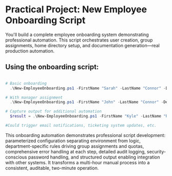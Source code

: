 # Practical Project: New Employee Onboarding Script
You'll build a complete employee onboarding system demonstrating professional automation. This script orchestrates user creation, group assignments, home directory setup, and documentation generation—real production automation.


## Using the onboarding script:
```PowerShell

# Basic onboarding
  .\New-EmployeeOnboarding.ps1 -FirstName "Sarah" -LastName "Connor" -Department "Engineering" -Title "Software Engineer"

# With manager assignment
  .\New-EmployeeOnboarding.ps1 -FirstName "John" -LastName "Connor" -Department "IT" -Title "Systems Administrator" -Manager "skyle"

# Capture output for additional automation
  $result = .\New-EmployeeOnboarding.ps1 -FirstName "Kyle" -LastName "Reese" -Department "Sales" -Title "Account Executive"

#Could trigger email notifications, ticketing system updates, etc.

```

This onboarding automation demonstrates professional script development: parameterized configuration separating environment from logic, department-specific rules driving group assignments and quotas, comprehensive error handling at each step, detailed audit logging, security-conscious password handling, and structured output enabling integration with other systems. It transforms a multi-hour manual process into a consistent, auditable, two-minute operation.
